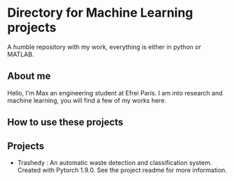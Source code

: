 # Directory for Machine Learning projects

A humble repository with my work, everything is either in python or MATLAB. 

## About me
Hello, I'm Max an engineering student at Efrei Paris. I am into research and machine learning, you will find a few of my works here.
## How to use these projects

## Projects

- Trashedy : An automatic waste detection and classification system. Created with Pytorch 1.9.0. See the project readme for more information.